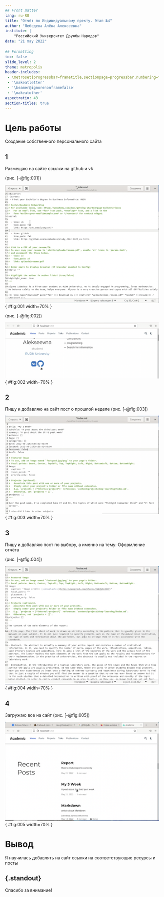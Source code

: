 ```yaml
---
## Front matter
lang: ru-RU
title: "Отчёт по Индивидуальному пректу. Этап №4"
author: "Лебедева Алёна Алексеевна"
institute: |
	"Российский Университет Дружбы Народов"
date: "21 may 2022"

## Formatting
toc: false
slide_level: 2
theme: metropolis
header-includes: 
 - \metroset{progressbar=frametitle,sectionpage=progressbar,numbering=fraction}
 - '\makeatletter'
 - '\beamer@ignorenonframefalse'
 - '\makeatother'
aspectratio: 43
section-titles: true
---
```


# Цель работы

Создание собственного персонального сайта

## 1

 Размещаю на сайте ссылки на github и vk 

 (рис. [-@fig:001])

![index.md](image/1.png){ #fig:001 width=70% }

(рис. [-@fig:002])

![ссылки на сайте](image/2.png){ #fig:002 width=70% }

## 2

Пишу и добавляю на сайт пост о прошлой неделе
(рис. [-@fig:003])

![пост по прошедшей неделе](image/3.png){ #fig:003 width=70% }

## 3

Пишу и добавляю пост по выбору, а именно на тему: Оформление отчёта 

(рис. [-@fig:004])

![Оформление отчёта](image/4.png){ #fig:004 width=70% }

## 4

Загружаю все на сайт
(рис. [-@fig:005])

![посты на сайте](image/5.png){ #fig:005 width=70% }
# Вывод

Я научилась добавлять на сайт ссылки на соответствующие ресурсы и посты 

## {.standout}

Спасибо за внимание!
